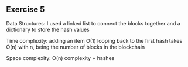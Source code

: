 ## Exercise 5

Data Structures:
I used a linked list to connect the blocks together and a dictionary to store the hash values

Time complexity:
adding an item O(1)
looping back to the first hash takes O(n) with n, being the number of blocks in the blockchain

Space complexity:
O(n) complexity + hashes


